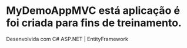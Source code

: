 # MyDemoAppMVC está aplicação é foi criada para fins de treinamento.
Desenvolvida com C# ASP.NET | EntityFramework

